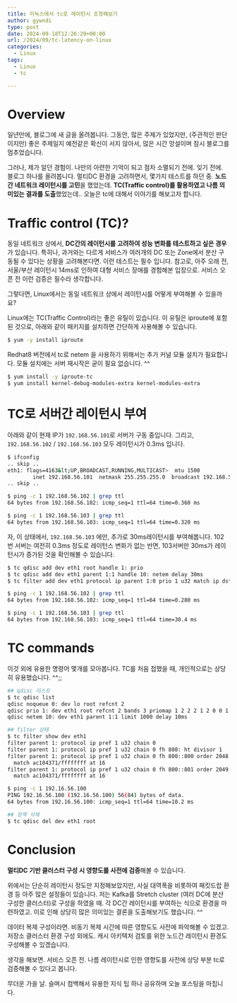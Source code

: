 ```yaml
---
title: 리눅스에서 tc로 레이턴시 조정해보기
author: gywndi
type: post
date: 2024-09-18T12:26:29+00:00
url: /2024/09/tc-latency-on-linux
categories:
  - Linux
tags:
  - Linux
  - tc

---
```

# Overview

일년만에, 블로그에 새 글을 올려봅니다. 그동안, 많은 주제가 있었지만, (주관적인 판단이지만) 좋은 주제일지 예전같은 확신이 서지 않아서, 많은 시간 망설이며 잠시 블로그를 멈추었습니다.

그러나, 제가 알던 경험이. 나만의 아련한 기억이 되고 점차 소멸되기 전에. 잊기 전에. 블로그 하나를 올려봅니다. 멀티DC 환경을 고려하면서, 몇가지 테스트를 하던 중. **노드간 네트워크 레이턴시를 고민**을 했었는데. **TC(Traffic control)를 활용하였고 나름 의미있는 결과를 도출**했었는데.. 오늘은 tc에 대해서 이야기를 해보고자 합니다.

# Traffic control (TC)?

동일 네트워크 상에서, **DC간의 레이턴시를 고려하여 성능 변화를 테스트하고 싶은 경우**가 있습니다. 특히나, 과거와는 다르게 서비스가 여러개의 DC 또는 Zone에서 분산 구동될 수 있다는 상황을 고려해본다면. 이런 테스트는 필수 입니다. 참고로, 아주 오래 전, 서울/부산 레이턴시 14ms로 인하여 대형 서비스 장애를 경험해본 입장으로. 서비스 오픈 전 이런 검증은 필수라 생각합니다. 

그렇다면, Linux에서는 동일 네트워크 상에서 레이턴시를 어떻게 부여해볼 수 있을까요?

Linux에는 TC(Traffic Control)라는 좋은 유틸이 있습니다. 이 유틸은 iproute에 포함된 것으로, 아래와 같이 패키지를 설치하면 간단하게 사용해볼 수 있습니다.

```bash
$ yum -y install iproute
```

Redhat8 버전에서 tc로 netem 을 사용하기 위해서는 추가 커널 모듈 설치가 필요합니다. 모듈 설치에는 서버 재시작은 굳이 필요 없습니다. ^^

```bash
$ yum install -y iproute-tc  
$ yum install kernel-debug-modules-extra kernel-modules-extra
```
# TC로 서버간 레이턴시 부여

아래와 같이 현재 IP가 `192.168.56.101`로 서버가 구동 중입니다. 그리고, `192.168.56.102` / `192.168.56.103` 모두 레이턴시가 0.3ms 입니다.

```bash
$ ifconfig
.. skip ..
eth1: flags=4163&lt;UP,BROADCAST,RUNNING,MULTICAST>  mtu 1500
        inet 192.168.56.101  netmask 255.255.255.0  broadcast 192.168.56.255
.. skip ..

$ ping -c 1 192.168.56.102 | grep ttl
64 bytes from 192.168.56.102: icmp_seq=1 ttl=64 time=0.360 ms

$ ping -c 1 192.168.56.103 | grep ttl
64 bytes from 192.168.56.103: icmp_seq=1 ttl=64 time=0.320 ms
```

자, 이 상태에서, `192.168.56.103` 에만, 추가로 30ms레이턴시를 부여해봅니다. 102번 서버는 여전히 0.3ms 정도로 레이턴스 변화가 없는 반면, 103서버만 30ms가 레이턴시가 증가된 것을 확인해볼 수 있습니다.

```bash
$ tc qdisc add dev eth1 root handle 1: prio
$ tc qdisc add dev eth1 parent 1:1 handle 10: netem delay 30ms
$ tc filter add dev eth1 protocol ip parent 1:0 prio 1 u32 match ip dst 192.168.56.103 flowid 1:1

$ ping -c 1 192.168.56.102 | grep ttl
64 bytes from 192.168.56.102: icmp_seq=1 ttl=64 time=0.280 ms

$ ping -c 1 192.168.56.103 | grep ttl
64 bytes from 192.168.56.103: icmp_seq=1 ttl=64 time=30.4 ms
```

# TC commands

이것 외에 유용한 명령어 몇개를 모아봅니다. TC를 처음 접했을 때, 개인적으로는 상당히 유용했습니다. ^^;;

```bash
## qdisc 리스트
$ tc qdisc list
qdisc noqueue 0: dev lo root refcnt 2
qdisc prio 1: dev eth1 root refcnt 2 bands 3 priomap 1 2 2 2 1 2 0 0 1 1 1 1 1 1 1 1
qdisc netem 10: dev eth1 parent 1:1 limit 1000 delay 10ms

## filter 상태
$ tc filter show dev eth1
filter parent 1: protocol ip pref 1 u32 chain 0
filter parent 1: protocol ip pref 1 u32 chain 0 fh 800: ht divisor 1
filter parent 1: protocol ip pref 1 u32 chain 0 fh 800::800 order 2048 key ht 800 bkt 0 flowid 1:1 not_in_hw
  match ac104371/ffffffff at 16
filter parent 1: protocol ip pref 1 u32 chain 0 fh 800::801 order 2049 key ht 800 bkt 0 flowid 1:1 not_in_hw
  match ac104371/ffffffff at 16

$ ping -c 1 192.16.56.100
PING 192.16.56.100 (192.16.56.100) 56(84) bytes of data.
64 bytes from 192.16.56.100: icmp_seq=1 ttl=64 time=10.2 ms

## 정책 삭제
$ tc qdisc del dev eth1 root
```

# Conclusion

**멀티DC 기반 클러스터 구성 시 영향도를 사전에 검증**해볼 수 있습니다. 

위에서는 단순히 레이턴시 정도만 지정해보았지만, 사실 대역폭을 비롯하여 패킷드랍 환경 등 아주 많은 설정들이 있습니다. 저는 Kafka를 Stretch cluster (여러 DC에 분산 구성한 클러스터)로 구성을 하였을 때. 각 DC간 레이턴시를 부여하는 식으로 환경을 마련하였고. 이로 인해 상당히 많은 의미있는 결론을 도출해보기도 했습니다. ^^

데이터 복제 구성이라면. 비동기 복제 시간에 따른 영향도도 사전에 파악해볼 수 있겠고. 저장소 클러스터 환경 구성 외에도. 캐시 아키텍처 검토를 위한 노드간 레이턴시 환경도 구성해볼 수 있겠습니다.

생각을 해보면. 서비스 오픈 전. 나름 레이턴시로 인한 영향도를 사전에 상당 부분 tc로 검증해볼 수 있다고 봅니다.

무더운 가을 날. 슬며시 컴백해서 유용한 지식 팁 하나 공유하며 오늘 포스팅을 마칩니다.